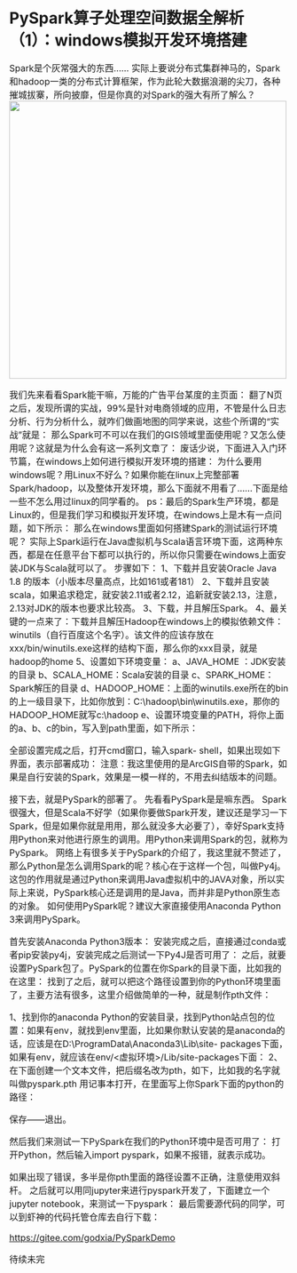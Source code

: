 # PySpark算子处理空间数据全解析（1）：windows模拟开发环境搭建

<font size=3>
Spark是个灰常强大的东西……
实际上要说分布式集群神马的，Spark和hadoop一类的分布式计算框架，作为此轮大数据浪潮的尖刀，各种摧城拔寨，所向披靡，但是你真的对Spark的强大有所了解么？
<img src="./img/1.jpg" width="500px"/>


我们先来看看Spark能干嘛，万能的广告平台某度的主页面：
翻了N页之后，发现所谓的实战，99%是针对电商领域的应用，不管是什么日志分析、行为分析什么，就咋们做画地图的同学来说，这些个所谓的“实战”就是：
那么Spark可不可以在我们的GIS领域里面使用呢？又怎么使用呢？这就是为什么会有这一系列文章了：
废话少说，下面进入入门环节篇，在windows上如何进行模拟开发环境的搭建：
为什么要用windows呢？用Linux不好么？如果你能在linux上完整部署Spark/hadoop，以及整体开发环境，那么下面就不用看了……下面是给一些不怎么用过linux的同学看的。
ps：最后的Spark生产环境，都是Linux的，但是我们学习和模拟开发环境，在windows上是木有一点问题，如下所示：
那么在windows里面如何搭建Spark的测试运行环境呢？
实际上Spark运行在Java虚拟机与Scala语言环境下面，这两种东西，都是在任意平台下都可以执行的，所以你只需要在windows上面安装JDK与Scala就可以了。
步骤如下：
1、下载并且安装Oracle Java 1.8 的版本（小版本尽量高点，比如161或者181）
2、下载并且安装scala，如果追求稳定，就安装2.11或者2.12，追新就安装2.13，注意，2.13对JDK的版本也要求比较高。
3、下载，并且解压Spark。
4、最关键的一点来了：下载并且解压Hadoop在windows上的模拟依赖文件：winutils（自行百度这个名字）。该文件的应该存放在xxx/bin/winutils.exe这样的结构下面，那么你的xxx目录，就是hadoop的home
5、设置如下环境变量：
a、JAVA_HOME ：JDK安装的目录
b、SCALA_HOME：Scala安装的目录
c、SPARK_HOME：Spark解压的目录
d、HADOOP_HOME：上面的winutils.exe所在的bin的上一级目录下，比如你放到：C:\hadoop\bin\winutils.exe，那你的HADOOP_HOME就写c:\hadoop
e、设置环境变量的PATH，将你上面的a、b、c的bin，写入到path里面，如下所示：



全部设置完成之后，打开cmd窗口，输入spark-
shell，如果出现如下界面，表示部署成功：
注意：我这里使用的是ArcGIS自带的Spark，如果是自行安装的Spark，效果是一模一样的，不用去纠结版本的问题。

接下去，就是PySpark的部署了。
先看看PySpark是是嘛东西。
Spark很强大，但是Scala不好学（如果你要做Spark开发，建议还是学习一下Spark，但是如果你就是用用，那么就没多大必要了），幸好Spark支持用Python来对他进行原生的调用。用Python来调用Spark的包，就称为PySpark。
网络上有很多关于PySpark的介绍了，我这里就不赘述了，那么Python是怎么调用Spark的呢？核心在于这样一个包，叫做Py4j。这包的作用就是通过Python来调用Java虚拟机中的JAVA对象，所以实际上来说，PySpark核心还是调用的是Java，而并非是Python原生态的对象。
如何使用PySpark呢？建议大家直接使用Anaconda Python 3来调用PySpark。

首先安装Anaconda Python3版本：
安装完成之后，直接通过conda或者pip安装py4j，安装完成之后测试一下Py4J是否可用了：
之后，就要设置PySpark包了。PySpark的位置在你Spark的目录下面，比如我的在这里：
找到了之后，就可以把这个路径设置到你的Python环境里面了，主要方法有很多，这里介绍做简单的一种，就是制作pth文件：

1、找到你的anaconda
Python的安装目录，找到Python站点包的位置：如果有env，就找到env里面，比如果你默认安装的是anaconda的话，应该是在D:\ProgramData\Anaconda3\Lib\site-
packages下面，如果有env，就应该在env/<虚拟环境>/Lib/site-packages下面：
2、在下面创建一个文本文件，把后缀名改为pth，如下，比如我的名字就叫做pyspark.pth
用记事本打开，在里面写上你Spark下面的python的路径：


保存——退出。

然后我们来测试一下PySpark在我们的Python环境中是否可用了：
打开Python，然后输入import pyspark，如果不报错，就表示成功。



如果出现了错误，多半是你pth里面的路径设置不正确，注意使用双斜杆。
之后就可以用同jupyter来进行pyspark开发了，下面建立一个jupyter notebook，来测试一下pyspark：
最后需要源代码的同学，可以到虾神的代码托管仓库去自行下载：

https://gitee.com/godxia/PySparkDemo



待续未完
</font>
